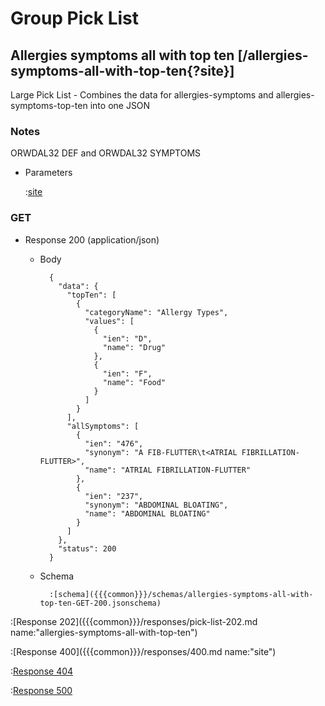 # Group Pick List

## Allergies symptoms all with top ten [/allergies-symptoms-all-with-top-ten{?site}]

Large Pick List - Combines the data for allergies-symptoms and allergies-symptoms-top-ten into one JSON

### Notes

ORWDAL32 DEF and ORWDAL32 SYMPTOMS

+ Parameters

    :[site]({{{common}}}/parameters/site.md)

### GET

+ Response 200 (application/json)

    + Body

            {
              "data": {
                "topTen": [
                  {
                    "categoryName": "Allergy Types",
                    "values": [
                      {
                        "ien": "D",
                        "name": "Drug"
                      },
                      {
                        "ien": "F",
                        "name": "Food"
                      }
                    ]
                  }
                ],
                "allSymptoms": [
                  {
                    "ien": "476",
                    "synonym": "A FIB-FLUTTER\t<ATRIAL FIBRILLATION-FLUTTER>",
                    "name": "ATRIAL FIBRILLATION-FLUTTER"
                  },
                  {
                    "ien": "237",
                    "synonym": "ABDOMINAL BLOATING",
                    "name": "ABDOMINAL BLOATING"
                  }
                ]
              },
              "status": 200
            }

    + Schema

            :[schema]({{{common}}}/schemas/allergies-symptoms-all-with-top-ten-GET-200.jsonschema)

:[Response 202]({{{common}}}/responses/pick-list-202.md name:"allergies-symptoms-all-with-top-ten")

:[Response 400]({{{common}}}/responses/400.md name:"site")

:[Response 404]({{{common}}}/responses/404.md)

:[Response 500]({{{common}}}/responses/500.md)



